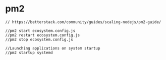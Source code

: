 # pm2


```  GNU nano 6.2                                                                               ecosystem.config.js                                                                                         
// https://betterstack.com/community/guides/scaling-nodejs/pm2-guide/

//pm2 start ecosystem.config.js
//pm2 restart ecosystem.config.js
//pm2 stop ecosystem.config.js

//Launching applications on system startup
//pm2 startup systemd

  
